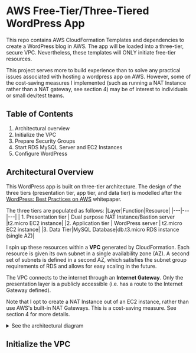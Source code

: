 # AWS Free-Tier/Three-Tiered WordPress App
This repo contains AWS CloudFormation Templates and dependencies to create a WordPress blog in AWS. The app will be loaded into a three-tier, secure VPC. Nevertheless, these templates will ONLY initiate free-tier resources.

This project serves more to build experience than to solve any practical issues associated with hosting a wordpress app on AWS. However, some of the cost-saving measures I implemented (such as running a NAT Instance rather than a NAT gateway, see section 4) may be of interest to individuals or small dev/test teams.

## Table of Contents
1. Architectural overview
2. Initialize the VPC
3. Prepare Security Groups
4. Start RDS MySQL Server and EC2 Instances
6. Configure WordPress

## Architectural Overview
This WordPress app is built on three-tier architecture. The design of the three tiers (presentation tier, app tier, and data tier) is modelled after the [WordPress: Best Practices on AWS](https://aws.amazon.com/blogs/architecture/wordpress-best-practices-on-aws/) whitepaper. 

The three tiers are populated as follows:
 |Layer|Function|Resource|
 |---|---|---|
 | 1. Presentation tier | Dual purpose NAT Instance/Bastion server |t2.micro EC2 instance|
 |2. Application tier | WordPress server | t2.micro EC2 instance|
 |3. Data Tier|MySQL Database|db.t3.micro RDS instance (single AZ)|

I spin up these resources within a **VPC** generated by CloudFormation. Each resource is given its own subnet in a single availability zone (AZ). A second set of subnets is defined in a second AZ, which satisfies the subnet group requirements of RDS and allows for easy scaling in the future.

The VPC connects to the internet through an **Internet Gateway**. Only the presentation layer is a publicly accessible (i.e. has a route to the Internet Gateway defined). 

Note that I opt to create a NAT Instance out of an EC2 instance, rather than use AWS's built-in NAT Gateways. This is a cost-saving measure. See section 4 for more details.

<Details><Summary>See the architectural diagram</summary>
<picture>
  <source media="(prefers-color-scheme: dark)" srcset="/assets/WordPress Architecture Dark Mode.jpeg" | width=750>
  <source media="(prefers-color-scheme: light)" srcset="/assets/WordPress Architecture.jpeg" | width=750>
  <img alt="A diagram of the architecture that is created with these CloudFormation Templates." src="/assets/WordPress Architecture Dark Mode.jpeg" | width=750>
</picture>
</Details>

## Initialize the VPC

